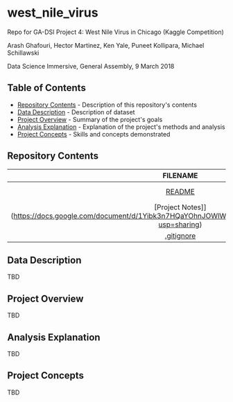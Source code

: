 # west_nile_virus
Repo for GA-DSI Project 4: West Nile Virus in Chicago (Kaggle Competition)

Arash Ghafouri, Hector Martinez, Ken Yale, Puneet Kollipara, Michael Schillawski

Data Science Immersive, General Assembly, 9 March 2018

## Table of Contents

- [Repository Contents](#repository-contents) - Description of this repository's contents
- [Data Description](#data-description) - Description of dataset
- [Project Overview](#project-overview) - Summary of the project's goals
- [Analysis Explanation](#analysis-explanation) - Explanation of the project's methods and analysis
- [Project Concepts](#project-concepts) - Skills and concepts demonstrated

## Repository Contents

| FILENAME |  DESCRIPTION |
|:---------:|:-----------:|
| [README](./README.md) | Project description |
| [Project Notes]](https://docs.google.com/document/d/1Yibk3n7HQaYOhnJOWlWfAm0LW7pbpHwGGwymSviIfRk/edit?usp=sharing) | Notes |
| [.gitignore](./.gitignore) | gitignore file |

## Data Description

TBD

## Project Overview

TBD

## Analysis Explanation

TBD

## Project Concepts

TBD

